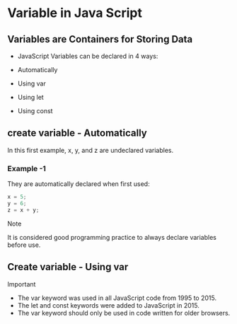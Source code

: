 # Variable in Java Script


## Variables are Containers for Storing Data
 + JavaScript Variables can be declared in 4 ways:

+ Automatically
+ Using var
+ Using let
+ Using const

## create variable - Automatically 
In this first example, x, y, and z are undeclared variables.
### Example -1 
They are automatically declared when first used:

```js
x = 5;
y = 6;
z = x + y;

```

> [!NOTE]
> It is considered good programming practice to always declare variables before use.


## Create variable - Using var 

> [!IMPORTANT]
> + The var keyword was used in all JavaScript code from 1995 to 2015.
> + The let and const keywords were added to JavaScript in 2015.
> + The var keyword should only be used in code written for older browsers.

